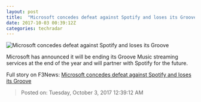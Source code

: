 ```yaml
---
layout: post
title:  "Microsoft concedes defeat against Spotify and loses its Groove"
date: 2017-10-03 00:39:12Z
categories: techradar
---
```


![Microsoft concedes defeat against Spotify and loses its Groove](http://cdn.mos.cms.futurecdn.net/Q976K4HbRuhWKFURydwqB7-1200-80.jpg)

Microsoft has announced it will be ending its Groove Music streaming services at the end of the year and will partner with Spotify for the future.


Full story on F3News: [Microsoft concedes defeat against Spotify and loses its Groove](http://www.f3nws.com/n/vyKAQC)

> Posted on: Tuesday, October 3, 2017 12:39:12 AM
